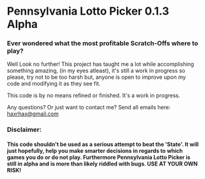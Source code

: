 # Pennsylvania Lotto Picker 0.1.3 Alpha


### Ever wondered what the most profitable Scratch-Offs where to play?

Well Look no further! This project  has taught me a lot while accomplishing something amazing, (in my eyes atleast), it's still a work in progress so please, try not to be too harsh but, anyone is open to improve upon my code and modifying it as they see fit.

This code is by no means refined or finished. It's a work in progress.

Any questions? Or just want to contact me?
Send all emails here: haxrhax@gmail.com


### Disclaimer:
####    This code shouldn't be used as a serious attempt to beat the 'State'. It will just hopefully, help you make smarter decisions in regards to which games you do or do not play. Furthermore Pennsylvania Lotto Picker is still in alpha and is more than likely riddled with bugs. USE AT YOUR OWN RISK!
